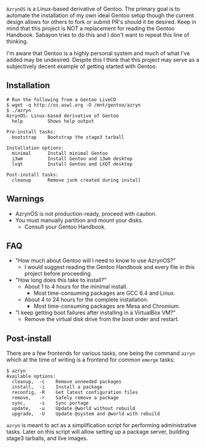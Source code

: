 `AzrynOS` is a Linux-based derivative of Gentoo. The primary goal is to 
automate the installation of my own ideal Gentoo setup though the 
current design allows for others to fork or submit PR's should it be
desired. Keep in mind that this project is NOT a replacement for reading
the Gentoo Handbook. Sabayon tries to do this and I don't want to repeat
this line of thinking.

I'm aware that Gentoo is a highly personal system and much of what I've
added may be undesired. Despite this I think that this project may serve
as a subjectively decent example of getting started with Gentoo.


## Installation
```
# Run the following from a Gentoo LiveCD
$ wget -q http://os.aswl.org -O /mnt/gentoo/azryn
$ ./azryn 
AzrynOS: Linux-based derivative of Gentoo
  help         Shows help output

Pre-install tasks:
  bootstrap    Bootstrap the stage3 tarball

Installation options:
  minimal      Install minimal Gentoo
  i3wm         Install Gentoo and i3wm desktop
  lxqt         Install Gentoo and LXQT desktop

Post-install tasks:
  cleanup      Remove junk created during install
```


## Warnings
- AzrynOS is not production-ready, proceed with caution.
- You must manually partition and mount your disks.
  - Consult your Gentoo Handbook.


## FAQ
- "How much about Gentoo will I need to know to use AzrynOS?"
  - I would suggest reading the Gentoo Handbook and every file in this
    project before proceeding.
- "How long does this take to install?"
  - About 1 to 4 hours for the minimal install.
    - Most time-consuming packages are GCC 6.4 and Linux.
  - About 4 to 24 hours for the complete installation.
    - Most time-consuming packages are Mesa and Chromium.
- "I keep getting boot failures after installing in a VirtualBox VM?"
  - Remove the virtual disk drive from the boot order and restart.


## Post-install
There are a few frontends for various tasks, one being the command
`azryn` which at the time of writing is a frontend for common `emerge`
tasks:
```
$ azryn
Available options:
  cleanup,  -c    Remove unneeded packages
  install,  -i    Install a package
  reconfig, -R    Get latest configuration files
  remove,   -r    Safely remove a package
  sync,     -s    Sync portage
  update,   -u    Update @world without rebuild
  upgrade,  -U    Update @system and @world with rebuild
```

`azryn` is meant to act as a simplification script for performing
administrative tasks. Later on this script will allow setting up a
package server, building stage3 tarballs, and live images.
